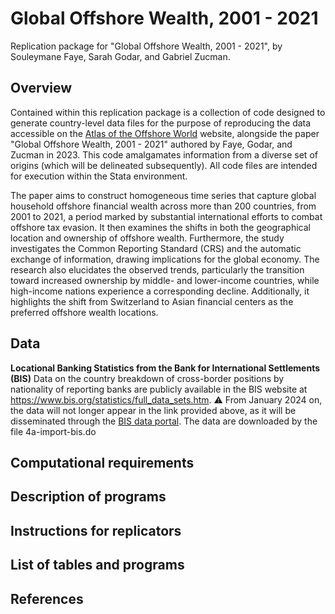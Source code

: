 # Global Offshore Wealth, 2001 - 2021
Replication package for "Global Offshore Wealth, 2001 - 2021", by Souleymane Faye, Sarah Godar, and Gabriel Zucman.

## Overview 
Contained within this replication package is a collection of code designed to generate country-level data files for the purpose of reproducing the data accessible on the [Atlas of the Offshore World](https://atlas-offshore.world/) website, alongside the paper "Global Offshore Wealth, 2001 - 2021" authored by Faye, Godar, and Zucman in 2023. This code amalgamates information from a diverse set of origins (which will be delineated subsequently). All code files are intended for execution within the Stata environment.

The paper aims to construct homogeneous time series that capture global household offshore financial wealth across more than 200 countries, from 2001 to 2021, a period marked by substantial international efforts to combat offshore tax evasion. It then examines the shifts in both the geographical location and ownership of offshore wealth. Furthermore, the study investigates the Common Reporting Standard (CRS) and the automatic exchange of information, drawing implications for the global economy. The research also elucidates the observed trends, particularly the transition toward increased ownership by middle- and lower-income countries, while high-income nations experience a corresponding decline. Additionally, it highlights the shift from Switzerland to Asian financial centers as the preferred offshore wealth locations.

## Data
**Locational Banking Statistics from the Bank for International Settlements (BIS)**
Data on the country breakdown of cross-border positions by nationality of reporting banks are publicly available in the BIS website at https://www.bis.org/statistics/full_data_sets.htm. 
:warning: From January 2024 on, the data will not longer appear in the link provided above, as it will be disseminated through the [BIS data portal](https://data.bis.org/bulkdownload). 
The data are downloaded by the file 4a-import-bis.do

## Computational requirements

## Description of programs

## Instructions for replicators

## List of tables and programs

## References
